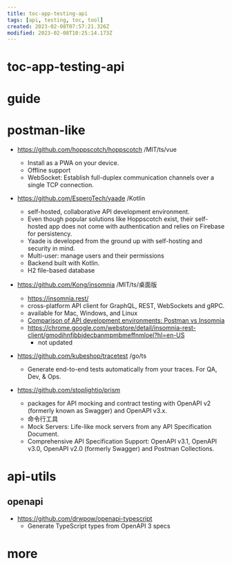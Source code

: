 ```yaml
---
title: toc-app-testing-api
tags: [api, testing, toc, tool]
created: 2023-02-08T07:57:21.326Z
modified: 2023-02-08T10:25:14.173Z
---
```


# toc-app-testing-api

# guide

# postman-like
- https://github.com/hoppscotch/hoppscotch /MIT/ts/vue
  - Install as a PWA on your device.
  - Offline support
  - WebSocket: Establish full-duplex communication channels over a single TCP connection.
- https://github.com/EsperoTech/yaade /Kotlin
  - self-hosted, collaborative API development environment.
  - Even though popular solutions like Hoppscotch exist, their self-hosted app does not come with authentication and relies on Firebase for persistency. 
  - Yaade is developed from the ground up with self-hosting and security in mind.
  - Multi-user: manage users and their permissions
  - Backend built with Kotlin.
  - H2 file-based database

- https://github.com/Kong/insomnia /MIT/ts/桌面版
  - https://insomnia.rest/
  - cross-platform API client for GraphQL, REST, WebSockets and gRPC.
  - available for Mac, Windows, and Linux
  - [Comparison of API development environments: Postman vs Insomnia](https://gist.github.com/samoshkin/c0a2c0dd85b1d5b02d893a0f6ac0e93c)
  - https://chrome.google.com/webstore/detail/insomnia-rest-client/gmodihnfibbjdecbanmpmbmeffnmloel?hl=en-US
    - not updated

- https://github.com/kubeshop/tracetest /go/ts
  - Generate end-to-end tests automatically from your traces. For QA, Dev, & Ops.

- https://github.com/stoplightio/prism
  - packages for API mocking and contract testing with OpenAPI v2 (formerly known as Swagger) and OpenAPI v3.x.
  - 命令行工具
  - Mock Servers: Life-like mock servers from any API Specification Document.
  - Comprehensive API Specification Support: OpenAPI v3.1, OpenAPI v3.0, OpenAPI v2.0 (formerly Swagger) and Postman Collections.
# api-utils
## openapi
- https://github.com/drwpow/openapi-typescript
  - Generate TypeScript types from OpenAPI 3 specs
# more
